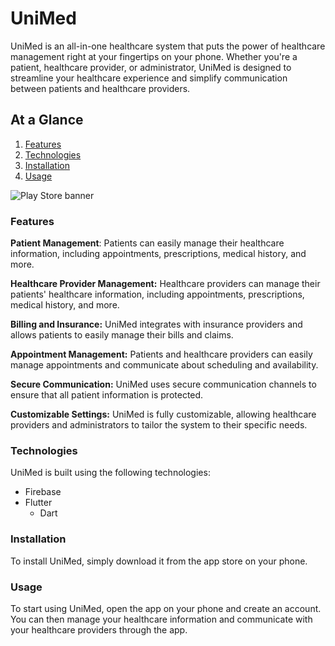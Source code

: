 # UniMed
UniMed is an all-in-one healthcare system that puts the power of healthcare management right at your fingertips on your phone. Whether you're a patient, healthcare provider, or administrator, UniMed is designed to streamline your healthcare experience and simplify communication between patients and healthcare providers.


## At a Glance
1. [Features](##Features)
2. [Technologies](##Technologies)
3. [Installation](##Installation)
4. [Usage](##Usage)

![Play Store banner](https://github.com/mustardian/UniMed/blob/side/assets/icons/github/UniMedStore.png)

### Features
**Patient Management**: Patients can easily manage their healthcare information, including appointments, prescriptions, medical history, and more.

**Healthcare Provider Management:** Healthcare providers can manage their patients' healthcare information, including appointments, prescriptions, medical history, and more.

**Billing and Insurance:** UniMed integrates with insurance providers and allows patients to easily manage their bills and claims.

**Appointment Management:** Patients and healthcare providers can easily manage appointments and communicate about scheduling and availability.

**Secure Communication:** UniMed uses secure communication channels to ensure that all patient information is protected.

**Customizable Settings:** UniMed is fully customizable, allowing healthcare providers and administrators to tailor the system to their specific needs.

### Technologies
UniMed is built using the following technologies:

- Firebase
- Flutter
    - Dart


### Installation
To install UniMed, simply download it from the app store on your phone.

### Usage
To start using UniMed, open the app on your phone and create an account. You can then manage your healthcare information and communicate with your healthcare providers through the app.
